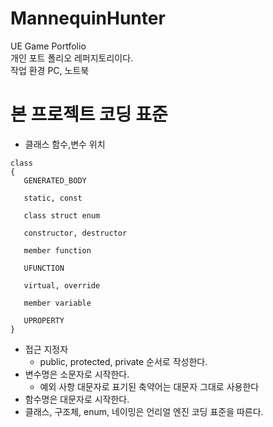 # MannequinHunter
UE Game Portfolio <br/>
개인 포트 폴리오 레퍼지토리이다. <br/>
작업 환경 PC, 노트북 <br/>

# 본 프로젝트 코딩 표준

- 클래스 함수,변수 위치

```
class
{
   GENERATED_BODY

   static, const

   class struct enum

   constructor, destructor

   member function

   UFUNCTION

   virtual, override

   member variable

   UPROPERTY
}
```
- 접근 지정자
  - public, protected, private 순서로 작성한다.
- 변수명은 소문자로 시작한다.
  - 예외 사항 대문자로 표기된 축약어는 대문자 그대로 사용한다 
- 함수명은 대문자로 시작한다.
- 클래스, 구조체, enum, 네이밍은 언리얼 엔진 코딩 표준을 따른다.

